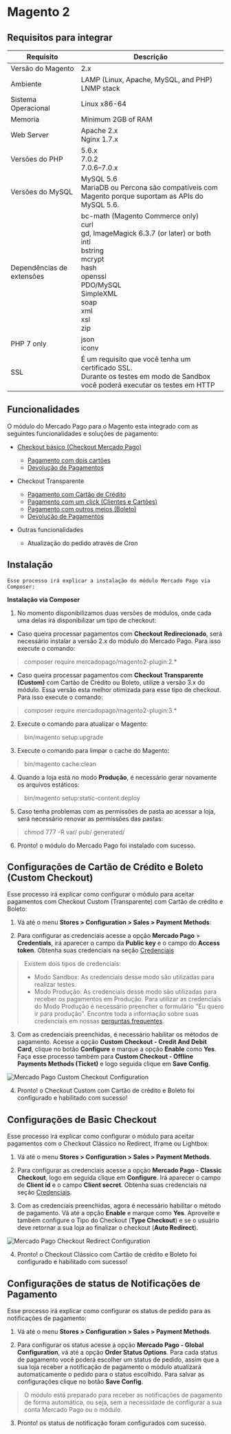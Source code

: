 # Magento 2

## Requisitos para integrar

Requisito                 | Descrição
------------------------- | -------------------------------------------------------------------------
Versão do Magento         | 2.x
Ambiente                  | LAMP (Linux, Apache, MySQL, and PHP)<br/>LNMP stack
Sistema Operacional       | Linux x86-64
Memoria                   | Minimum 2GB of RAM
Web Server                | Apache 2.x<br/>Nginx 1.7.x
Versões do PHP            | 5.6.x<br/>7.0.2<br/>7.0.6–7.0.x<br/>
Versões do MySQL          | MySQL 5.6<br/>MariaDB ou Percona são compatíveis com Magento porque suportam as APIs do MySQL 5.6.
Dependências de extensões | bc-math (Magento Commerce only)<br/>curl<br/>gd, ImageMagick 6.3.7 (or later) or both<br/>intl<br/>bstring<br/>mcrypt<br/>hash<br/>openssl<br/>PDO/MySQL<br/>SimpleXML<br/>soap<br/>xml<br/>xsl<br/>zip<br/>
PHP 7 only                | json<br/>iconv
SSL                       | É um requisito que você tenha um certificado SSL.<br/>Durante os testes em modo de Sandbox você poderá executar os testes em HTTP


## Funcionalidades

O módulo do Mercado Pago para o Magento esta integrado com as seguintes funcionalidades e soluções de pagamento:

* [Checkout básico (Checkout Mercado Pago)](https://www.mercadopago.com.br/developers/pt/guides/payments/web-payment-checkout/introduction/)
    * [Pagamento com dois cartões](https://www.mercadopago.com.br/developers/pt/guides/payments/web-payment-checkout/configurations/#bookmark_pagamentos_com_2_cartão_de_crédito)
    * [Devolução de Pagamentos](https://www.mercadopago.com.br/developers/pt/guides/manage-account/cancellations-and-refunds/)


* Checkout Transparente
    * [Pagamento com Cartão de Crédito](https://www.mercadopago.com.br/developers/pt/guides/payments/api/receiving-payment-by-card/)
    * [Pagamento com um click (Clientes e Cartões)](https://www.mercadopago.com.br/developers/pt/guides/payments/api/customers-and-cards/)
    * [Pagamento com outros meios (Boleto)](https://www.mercadopago.com.br/developers/pt/guides/payments/api/other-payment-ways/)
    * [Devolução de Pagamentos](https://www.mercadopago.com.br/developers/pt/guides/manage-account/cancellations-and-refunds)


* Outras funcionalidades
    * Atualização do pedido através de Cron


## Instalação

    Esse processo irá explicar a instalação do módulo Mercado Pago via Composer:

**Instalação via Composer**

1) No momento disponibilizamos duas versões de módulos, onde cada uma delas irá disponibilizar um tipo de checkout:

* Caso queira processar pagamentos com **Checkout Redirecionado**, será necessário instalar a versão 2.x do módulo do Mercado Pago. Para isso execute o comando:

> composer require mercadopago/magento2-plugin:2.*

* Caso queira processar pagamentos com **Checkout Transparente (Custom)** com Cartão de Crédito ou Boleto, utilize a versão 3.x do módulo. Essa versão esta melhor otimizada para esse tipo de checkout. Para isso execute o comando:

> composer require mercadopago/magento2-plugin:3.*

2) Execute o comando para atualizar o Magento:

> bin/magento setup:upgrade

3) Execute o comando para limpar o cache do Magento:

> bin/magento cache:clean

4) Quando a loja está no modo **Produção**, é necessário gerar novamente os arquivos estáticos:

> bin/magento setup:static-content:deploy

5) Caso tenha problemas com as permissões de pasta ao acessar a loja, será necessário renovar as permissões das pastas:

> chmod 777 -R var/ pub/ generated/

6) Pronto! o módulo do Mercado Pago foi instalado com sucesso.


## Configurações de Cartão de Crédito e Boleto (Custom Checkout)

Esse processo irá explicar como configurar o módulo para aceitar pagamentos com Checkout Custom (Transparente) com Cartão de crédito e Boleto:

1) Vá até o menu **Stores > Configuration > Sales > Payment Methods**:

2) Para configurar as credenciais acesse a opção **Mercado Pago** > **Credentials**, irá aparecer o campo da **Public key** e o campo do **Access token**. Obtenha suas credenciais na seção [Credenciais]([FAKER][CREDENTIALS][URL])


> Existem dois tipos de credenciais:
> * Modo Sandbox: As credenciais desse modo são utilizadas para realizar testes.
> * Modo Produção: As credenciais desse modo são utilizadas para receber os pagamentos em Produção. Para utilizar as credenciais do Modo Produção é necessário preencher o formulário "Eu quero ir para produção".
Encontre toda a informação sobre suas credenciais em nossas [perguntas frequentes](https://www.mercadopago.com.br/developers/pt/guides/faqs/credentials/).

3) Com as credenciais preenchidas, é necessário habilitar os métodos de pagamento. Acesse a opção **Custom Checkout - Credit And Debit Card**, clique no botão **Configure** e marque a opção **Enable** como **Yes**. Faça esse processo também para **Custom Checkout - Offline Payments Methods (Ticket)** e logo seguida clique em **Save Config**.

![Mercado Pago Custom Checkout Configuration](images/magento2/mercadopago_custom_checkout_configuration.png)

4)  Pronto! o Checkout Custom com Cartão de crédito e Boleto foi configurado e habilitado com sucesso!


## Configurações de Basic Checkout

Esse processo irá explicar como configurar o módulo para aceitar pagamentos com o Checkout Clássico no Redirect, Iframe ou Lightbox:

1) Vá até o menu  **Stores > Configuration > Sales > Payment Methods**.

2) Para configurar as credenciais acesse a opção **Mercado Pago - Classic Checkout**, logo em seguida clique em **Configure**. Irá aparecer o campo de **Client id** e o campo **Client secret**. Obtenha suas credenciais na seção [Credenciais]([FAKER][CREDENTIALS][URL_BASIC]).

3) Com as credenciais preenchidas, agora é necessário habilitar o método de pagamento. Vá até a opção **Enable** e marque como **Yes**.
Aproveite e também configure o Tipo do Checkout (**Type Checkout**) e se o usuário deve retornar a sua loja ao finalizar o checkout (**Auto Redirect**).

![Mercado Pago Checkout Redirect Configuration](images/magento2/mercadopago_global_configuration.png)

4)  Pronto! o Checkout Clássico com Cartão de crédito e Boleto foi configurado e habilitado com sucesso!


## Configurações de status de Notificações de Pagamento

Esse processo irá explicar como configurar os status de pedido para as notificações de pagamento:

1) Vá até o menu **Stores > Configuration > Sales > Payment Methods**.

2) Para configurar os status acesse a opção **Mercado Pago - Global Configuration**, vá até a opção **Order Status Options**.
Para cada status de pagamento você poderá escolher um status de pedido, assim que a sua loja receber a notificação de pagamento o módulo atualizará automaticamente o pedido para o status escolhido. Para salvar as configurações clique no botão **Save Config**.

> O módulo está preparado para receber as notificações de pagamento de forma automática, ou seja, sem a necessidade de configurar a sua conta Mercado Pago ou o módulo.

3) Pronto! os status de notificação foram configurados com sucesso.
